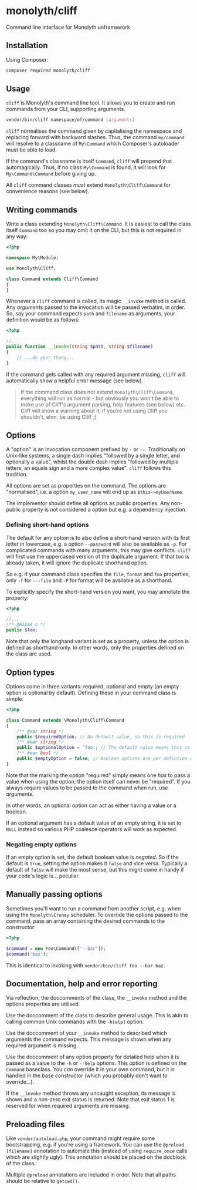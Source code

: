 # monolyth/cliff
Command line interface for Monolyth unframework

## Installation
Using Composer:

```sh
composer required monolyth/cliff
```

## Usage
`cliff` is Monolyth's command line tool. It allows you to create and run
commands from your CLI, supporting arguments.

```sh
vendor/bin/cliff namespace/of/command [arguments]
```

`cliff` normalises the command given by capitalising the namespace and replacing
forward with backward slashes. Thus, the command `my/command` will resolve to a
classname of `My\Command` which Composer's autoloader must be able to load.

If the command's classname is itself `Command`, `cliff` will prepend that
automagically. Thus, if no class `My\Command` is found, it will look for
`My\Command\Command` before giving up.

All `cliff` command classes _must_ extend `Monolyth\Cliff\Command` for
convenience reasons (see below).

## Writing commands
Write a class extending `Monolyth\Cliff\Command`. It is easiest to call the
class itself `Command` too so you may omit it on the CLI, but this is not
required in any way:

```php
<?php

namespace My\Module;

use Monolyth\Cliff;

class Command extends Cliff\Command
{
}

```

Whenever a `cliff` command is called, its magic `__invoke` method is called. Any
_arguments_ passed to the invocation will be passed verbatim, in order. So, say
your command expects `path` and `filename` as arguments, your definition would
be as follows:

```php
<?php

//...
public function __invoke(string $path, string $filename)
{
    // ...do your thang...
}

```

If the command gets called with any required argument missing, `cliff` will
automatically show a helpful error message (see below).

> If the command class does not extend `Monolyth\Cliff\Command`, everything will
> run as normal - but obviously you won't be able to make use of Cliff's
> argument parsing, help features (see below) etc. Cliff will show a warning
> about it; if you're not using Cliff you shouldn't, ehm, be using Cliff ;)

## Options
A "option" is an invocation component prefixed by `-` or `--`. Traditionally on
Unix-like systems, a single dash implies "followed by a single letter, and
optionally a value", whilst the double dash implies "followed by multiple
letters, an equals sign and a more complex value". `cliff` follows this
tradition.

All options are set as properties on the command. The options are "normalised",
i.e. a option `my_user_name` will end up as `$this->myUserName`.

The implementor should define all options as public properties. Any non-public
property is not considered a option but e.g. a dependency injection.

### Defining short-hand options
The default for any option is to also define a short-hand version with its first
letter in lowercase, e.g. a option `--password` will also be available as `-p`.
For complicated commands with many arguments, this may give conflicts. `cliff`
will first use the uppercased version of the duplicate argument. If that too is
already taken, it will ignore the duplicate shorthand option.

So e.g. if your command class specifies the `file`, `format` and `foo`
properties, only `-f` for `---file` and `-F` for format will be available as a
shorthand.

To explicitly specify the short-hand version you want, you may annotate the
property:

```php
<?php

//...
/** @Alias o */
public $foo;
```

Note that only the longhand variant is set as a property, unless the option is
defined as shorthand-only. In other words, only the properties defined on the
class are used.

## Option types
Options come in three variants: required, optional and empty (an empty option is
optional by default). Defining these in your command class is simple:

```php
<?php

class Command extends \Monolyth\Cliff\Command
{
    /** @var string */
    public $requiredOption; // No default value, so this is required
    /** @var string */
    public $optionalOption = 'foo'; // The default value means this is optional
    /** @var bool */
    public $emptyOption = false; // Boolean options are per defintion empty
}

```

Note that the marking the option "required" simply means one _has_ to pass a
value when using the option; the option itself can never be "required". If you
always require values to be passed to the command when run, use _arguments_.

In other words, an optional option can act as either having a value or a
boolean.

If an optional argument has a default value of an empty string, it is set to
`NULL` instead so various PHP coalesce operators will work as expected.

### Negating empty options
If an empty option is set, the default boolean value is _negated_. So if the
default is `true`, setting the option makes it `false` and vice versa. Typically
a default of `false` will make the most sense, but this might come in handy if
your code's logic is... peculiar.

## Manually passing options
Sometimes you'll want to run a command from another script, e.g. when using the
`Monolyth\Croney` scheduler. To override the options passed to the command, pass
an array containing the desired commands to the constructor:

```php
<?php

$command = new Foo\Command(['--bar']);
$command('baz');

```

This is identical to invoking with `vendor/bin/cliff foo --bar baz`.

## Documentation, help and error reporting
Via reflection, the doccomments of the class, the `__invoke` method and the
options properties are utilised.

Use the doccomment of the class to describe general usage. This is akin to
calling common Unix commands with the `-h[elp]` option.

Use the doccomment of your `__invoke` method to described which arguments the
command expects. This message is shown when any required argument is missing.

Use the doccomment of any option property for detailed help when it is passed as
a value to the `-h` or `--help` options. This option is defined on the `Command`
baseclass. You _can_ override it in your own command, but it is handled in the
base constructor (which you probably don't want to override...).

If the `__invoke` method throws any uncaught exception, its message is shown
and a non-zero exit status is returned. Note that exit status 1 is reserved for
when required arguments are missing.

## Preloading files
Like `vendor/autoload.php`, your command might require some bootstrapping, e.g.
if you're using a framework. You can use the `@preload [filename]` annotation to
automate this (instead of using `require_once` calls which are slightly ugly).
This annotation should be placed on the docblock of the class.

Multiple `@preload` annotations are included in order. Note that all paths
should be relative to `getcwd()`.

